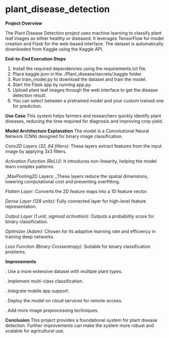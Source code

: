 # plant_disease_detection

**Project Overview**

The Plant Disease Detection project uses machine learning to classify plant leaf images as either healthy or diseased. It leverages TensorFlow for model creation and Flask for the web-based interface. The dataset is automatically downloaded from Kaggle using the Kaggle API.

**End-to-End Execution Steps**

1. Install the required dependencies using the requirements.txt file.
2. Place kaggle.json in the ./Plant_disease/secrets/.kaggle folder.
3. Run train_model.py to download the dataset and train the model.
4. Start the Flask app by running app.py.
5. Upload plant leaf images through the web interface to get the disease detection result.
6. You can select between a pretrained model and your custom trained one for prediction.

**Use Case**
This system helps farmers and researchers quickly identify plant diseases, reducing the time required for diagnosis and improving crop yield.

**Model Architecture Explanation**
The model is a Convolutional Neural Network (CNN) designed for binary image classification.

_Conv2D Layers (32, 64 filters):_ These layers extract features from the input image by applying 3x3 filters.

_Activation Function (ReLU):_ It introduces non-linearity, helping the model learn complex patterns.

_MaxPooling2D Layers: _These layers reduce the spatial dimensions, lowering computational cost and preventing overfitting.

_Flatten Layer:_ Converts the 2D feature maps into a 1D feature vector.

_Dense Layer (128 units):_ Fully connected layer for high-level feature representation.

_Output Layer (1 unit, sigmoid activation):_ Outputs a probability score for binary classification.

_Optimizer (Adam):_ Chosen for its adaptive learning rate and efficiency in training deep networks.

_Loss Function (Binary Crossentropy):_ Suitable for binary classification problems.

**Improvements**

  . Use a more extensive dataset with multiple plant types.

  . Implement multi-class classification.

  . Integrate mobile app support.

  . Deploy the model on cloud services for remote access.
  
  . Add more image preprocessing techniques.

**Conclusion**
This project provides a foundational system for plant disease detection. Further improvements can make the system more robust and scalable for agricultural use.
